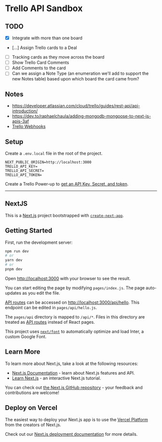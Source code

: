 # Trello API Sandbox

## TODO

* [x] Integrate with more than one board
* [...] Assign Trello cards to a Deal
* [ ] Tracking cards as they move across the board
* [ ] Show Trello Card Comments
* [ ] Add Comments to the card
* [ ] Can we assign a Note Type (an enumeration we'll add to support the new Notes table) based upon which board the card came from?

## Notes

* https://developer.atlassian.com/cloud/trello/guides/rest-api/api-introduction/
* https://dev.to/raphaelchaula/adding-mongodb-mongoose-to-next-js-apis-3af
* [Trello Webhooks](https://developer.atlassian.com/cloud/trello/guides/rest-api/webhooks/#deleting-webhooks)

## Setup

Create a `.env.local` file in the root of the project.

```
NEXT_PUBLIC_ORIGIN=http://localhost:3000
TRELLO_API_KEY=
TRELLO_API_SECRET=
TRELLO_API_TOKEN=
```

Create a Trello Power-up to [get an API Key, Secret, and token](https://developer.atlassian.com/cloud/trello/guides/rest-api/api-introduction/).

---

## NextJS

This is a [Next.js](https://nextjs.org/) project bootstrapped with [`create-next-app`](https://github.com/vercel/next.js/tree/canary/packages/create-next-app).

## Getting Started

First, run the development server:

```bash
npm run dev
# or
yarn dev
# or
pnpm dev
```

Open [http://localhost:3000](http://localhost:3000) with your browser to see the result.

You can start editing the page by modifying `pages/index.js`. The page auto-updates as you edit the file.

[API routes](https://nextjs.org/docs/api-routes/introduction) can be accessed on [http://localhost:3000/api/hello](http://localhost:3000/api/hello). This endpoint can be edited in `pages/api/hello.js`.

The `pages/api` directory is mapped to `/api/*`. Files in this directory are treated as [API routes](https://nextjs.org/docs/api-routes/introduction) instead of React pages.

This project uses [`next/font`](https://nextjs.org/docs/basic-features/font-optimization) to automatically optimize and load Inter, a custom Google Font.

## Learn More

To learn more about Next.js, take a look at the following resources:

- [Next.js Documentation](https://nextjs.org/docs) - learn about Next.js features and API.
- [Learn Next.js](https://nextjs.org/learn) - an interactive Next.js tutorial.

You can check out [the Next.js GitHub repository](https://github.com/vercel/next.js/) - your feedback and contributions are welcome!

## Deploy on Vercel

The easiest way to deploy your Next.js app is to use the [Vercel Platform](https://vercel.com/new?utm_medium=default-template&filter=next.js&utm_source=create-next-app&utm_campaign=create-next-app-readme) from the creators of Next.js.

Check out our [Next.js deployment documentation](https://nextjs.org/docs/deployment) for more details.
